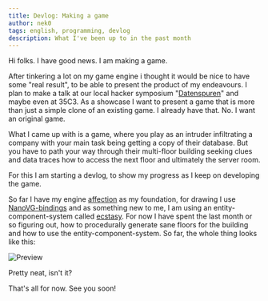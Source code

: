 ```yaml
---
title: Devlog: Making a game
author: nek0
tags: english, programming, devlog
description: What I've been up to in the past month
---
```


Hi folks. I have good news. I am making a game.

After tinkering a lot on my game engine i thought it would be nice to have some
"real result", to be able to present the product of my endeavours. I plan to
make a talk at our local hacker symposium
"[Datenspuren](https://datenspuren.de)" and maybe even at 35C3. As a showcase
I want to present a game that is more than just a simple clone of an existing
game. I already have that. No. I want an original game.

What I came up with is a game, where you play as an intruder infiltrating a
company with your main task being getting a copy of their database. But you
have to path your way through their multi-floor building seeking clues and data
traces how to access the next floor and ultimately the server room.

For this I am starting a devlog, to show my progress as I keep on developing the
game.

So far I have my engine [affection](https://github.com/nek0/affection) as my
foundation, for drawing I use
[NanoVG-bindings](https://github.com/cocreature/nanovg-hs) and as something new
to me, I am using an entity-component-system called
[ecstasy](https://github.com/isovector/ecstasy). For now I have spent the last
month or so figuring out, how to procedurally generate sane floors for the
building and how to use the entity-component-system. So far, the whole thing
looks like this:

![Preview](images/2018-02-27_preview.png)

Pretty neat, isn't it?

That's all for now. See you soon!
